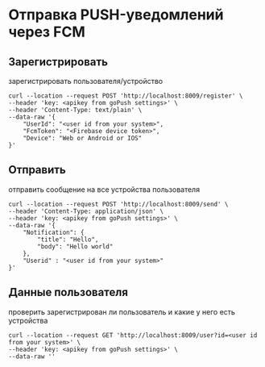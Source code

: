 # Отправка PUSH-уведомлений через FCM

## Зарегистрировать
зарегистрировать пользователя/устройство

```
curl --location --request POST 'http://localhost:8009/register' \
--header 'key: <apikey from goPush settings>' \
--header 'Content-Type: text/plain' \
--data-raw '{
    "UserId": "<user id from your system>",
    "FcmToken": "<Firebase device token>",
    "Device": "Web or Android or IOS"
}'
```

## Отправить
отправить сообщение на все устройства пользователя

```
curl --location --request POST 'http://localhost:8009/send' \
--header 'Content-Type: application/json' \
--header 'key: <apikey from goPush settings>' \
--data-raw '{
    "Notification": {
        "title": "Hello",
        "body": "Hello world"
    },
    "Userid" : "<user id from your system>"
}'
```

## Данные пользователя
проверить зарегистрирован ли пользователь и какие у него есть устройства

```
curl --location --request GET 'http://localhost:8009/user?id=<user id from your system>' \
--header 'key: <apikey from goPush settings>' \
--data-raw ''
```
